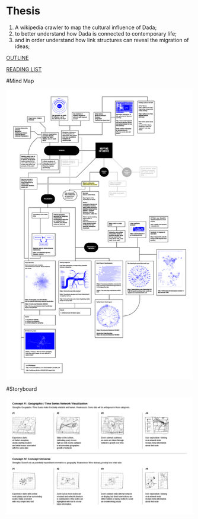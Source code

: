 # Thesis

1. A wikipedia crawler to map the cultural influence of Dada;
2. to better understand how Dada is connected to contemporary life;
3. and in order understand how link structures can reveal the migration of ideas;

[OUTLINE](/writing/outline.md)

[READING LIST](/writing/readingList.md)

#Mind Map

![](mindMapV1.jpg)

#Storyboard

![](storyboard-v1.jpg)
